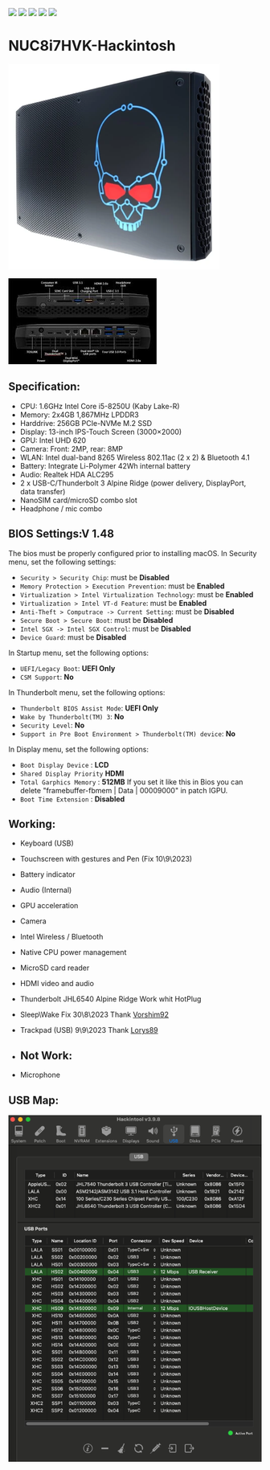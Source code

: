 [![](https://img.shields.io/badge/Gitter%20Ice%20Lake-Chat-informational?style=flat&logo=gitter&logoColor=white&color=ed1965)](https://gitter.im/ICE-LAKE-HACKINTOSH-DEVELOPMENT/community)
[![](https://img.shields.io/badge/EFI-Release-informational?style=flat&logo=apple&logoColor=white&color=9debeb)](https://github.com/Baio1977/EFI-Varie-Hackintosh)
[![](https://img.shields.io/badge/Telegram-HackintoshLifeIT-informational?style=flat&logo=telegram&logoColor=white&color=5fb659)](https://t.me/HackintoshLife_it)
[![](https://img.shields.io/badge/Facebook-HackintoshLifeIT-informational?style=flat&logo=facebook&logoColor=white&color=3a4dc9)](https://www.facebook.com/hackintoshlife/)
[![](https://img.shields.io/badge/Instagram-HackintoshLifeIT-informational?style=flat&logo=instagram&logoColor=white&color=8a178a)](https://www.instagram.com/hackintoshlife.it_official/)

# NUC8i7HVK-Hackintosh

![Lenovo](./Screenshot/1.jpg)

![Lenovo](./Screenshot/2.jpg)
 
## Specification:

- CPU: 1.6GHz Intel Core i5-8250U (Kaby Lake-R)
- Memory: 2x4GB 1,867MHz LPDDR3
- Harddrive: 256GB PCIe-NVMe M.2 SSD
- Display: 13-inch IPS-Touch Screen (3000×2000) 
- GPU: Intel UHD 620
- Camera: Front: 2MP, rear: 8MP
- WLAN: Intel dual-band 8265 Wireless 802.11ac (2 x 2) & Bluetooth 4.1
- Battery: Integrate Li-Polymer 42Wh internal battery
- Audio: Realtek HDA ALC295
- 2 x USB-C/Thunderbolt 3 Alpine Ridge (power delivery, DisplayPort, data transfer)
- NanoSIM card/microSD combo slot
- Headphone / mic combo 

## BIOS Settings:V 1.48

The bios must be properly configured prior to installing macOS.
In Security menu, set the following settings:

-  `Security > Security Chip`: must be **Disabled**
-  `Memory Protection > Execution Prevention`: must be **Enabled**
-  `Virtualization > Intel Virtualization Technology`: must be **Enabled**
-  `Virtualization > Intel VT-d Feature`: must be **Enabled**
-  `Anti-Theft > Computrace -> Current Setting`: must be **Disabled**
-  `Secure Boot > Secure Boot`: must be **Disabled**
-  `Intel SGX -> Intel SGX Control`: must be **Disabled**
-  `Device Guard`: must be **Disabled**

In Startup menu, set the following options:

-  `UEFI/Legacy Boot`: **UEFI Only**
-  `CSM Support`: **No**

In Thunderbolt menu, set the following options:

-  `Thunderbolt BIOS Assist Mode`: **UEFI Only**
-  `Wake by Thunderbolt(TM) 3`: **No**
-  `Security Level`: **No**
-  `Support in Pre Boot Environment > Thunderbolt(TM) device`: **No**

In Display menu, set the following options:
         
-  `Boot Display Device` : **LCD**
-  `Shared Display Priority` **HDMI**
-  `Total Garphics Memory` : **512MB** If you set it like this in Bios you can delete "framebuffer-fbmem | Data | 00009000" in patch IGPU.
-  `Boot Time Extension` : **Disabled**	   
   
## Working:

 - Keyboard (USB)
 - Touchscreen with gestures and Pen (Fix 10\9\2023)
 - Battery indicator
 - Audio (Internal)
 - GPU acceleration
 - Camera
 - Intel Wireless / Bluetooth
 - Native CPU power management
 - MicroSD card reader
 - HDMI video and audio 
 - Thunderbolt JHL6540 Alpine Ridge Work whit HotPlug 
 - Sleep\Wake Fix 30\8\2023 Thank [Vorshim92](https://github.com/Vorshim92)
 - Trackpad (USB) 9\9\2023 Thank [Lorys89](https://github.com/Lorys89)
   
 - ## Not Work:

 - Microphone 
 
## USB Map:

![Lenovo](./Screenshot/3.png)
